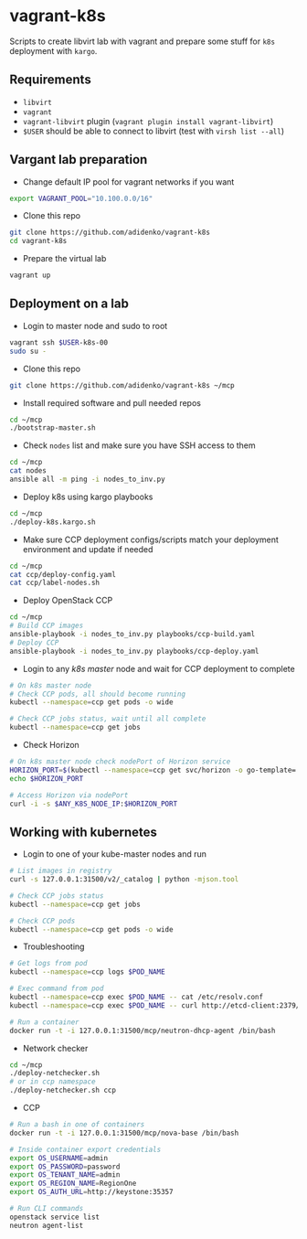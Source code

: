 vagrant-k8s
===========
Scripts to create libvirt lab with vagrant and prepare some stuff for `k8s` deployment with `kargo`.


Requirements
------------

* `libvirt`
* `vagrant`
* `vagrant-libvirt` plugin (`vagrant plugin install vagrant-libvirt`)
* `$USER` should be able to connect to libvirt (test with `virsh list --all`)

Vargant lab preparation
-----------------------

* Change default IP pool for vagrant networks if you want

```bash
export VAGRANT_POOL="10.100.0.0/16"
```

* Clone this repo

```bash
git clone https://github.com/adidenko/vagrant-k8s
cd vagrant-k8s
```

* Prepare the virtual lab

```bash
vagrant up
```

Deployment on a lab
-------------------

* Login to master node and sudo to root

```bash
vagrant ssh $USER-k8s-00
sudo su -
```

* Clone this repo

```bash
git clone https://github.com/adidenko/vagrant-k8s ~/mcp
```

* Install required software and pull needed repos

```bash
cd ~/mcp
./bootstrap-master.sh
```

* Check `nodes` list and make sure you have SSH access to them

```bash
cd ~/mcp
cat nodes
ansible all -m ping -i nodes_to_inv.py
```

* Deploy k8s using kargo playbooks

```bash
cd ~/mcp
./deploy-k8s.kargo.sh
```

* Make sure CCP deployment configs/scripts match your deployment environment
and update if needed

```bash
cd ~/mcp
cat ccp/deploy-config.yaml
cat ccp/label-nodes.sh
```

* Deploy OpenStack CCP

```bash
cd ~/mcp
# Build CCP images
ansible-playbook -i nodes_to_inv.py playbooks/ccp-build.yaml
# Deploy CCP
ansible-playbook -i nodes_to_inv.py playbooks/ccp-deploy.yaml
```

* Login to any *k8s master* node and wait for CCP deployment to complete

```bash
# On k8s master node
# Check CCP pods, all should become running
kubectl --namespace=ccp get pods -o wide

# Check CCP jobs status, wait until all complete
kubectl --namespace=ccp get jobs
```

* Check Horizon

```bash
# On k8s master node check nodePort of Horizon service
HORIZON_PORT=$(kubectl --namespace=ccp get svc/horizon -o go-template='{{(index .spec.ports 0).nodePort}}')
echo $HORIZON_PORT

# Access Horizon via nodePort
curl -i -s $ANY_K8S_NODE_IP:$HORIZON_PORT
```

Working with kubernetes
-----------------------

* Login to one of your kube-master nodes and run

```bash
# List images in registry
curl -s 127.0.0.1:31500/v2/_catalog | python -mjson.tool

# Check CCP jobs status
kubectl --namespace=ccp get jobs

# Check CCP pods
kubectl --namespace=ccp get pods -o wide
```

* Troubleshooting

```bash
# Get logs from pod
kubectl --namespace=ccp logs $POD_NAME

# Exec command from pod
kubectl --namespace=ccp exec $POD_NAME -- cat /etc/resolv.conf
kubectl --namespace=ccp exec $POD_NAME -- curl http://etcd-client:2379/health

# Run a container
docker run -t -i 127.0.0.1:31500/mcp/neutron-dhcp-agent /bin/bash
```

* Network checker

```bash
cd ~/mcp
./deploy-netchecker.sh
# or in ccp namespace
./deploy-netchecker.sh ccp
```

* CCP

```bash
# Run a bash in one of containers
docker run -t -i 127.0.0.1:31500/mcp/nova-base /bin/bash

# Inside container export credentials
export OS_USERNAME=admin
export OS_PASSWORD=password
export OS_TENANT_NAME=admin
export OS_REGION_NAME=RegionOne
export OS_AUTH_URL=http://keystone:35357

# Run CLI commands
openstack service list
neutron agent-list
```
